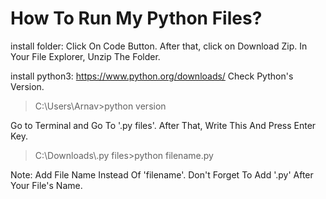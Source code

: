 # How To Run My Python Files?
install folder: Click On Code Button. After that, click on Download Zip. In Your File Explorer, Unzip The Folder.

install python3: https://www.python.org/downloads/
Check Python's Version.
<blockquote>
  C:\Users\Arnav>python version
</blockquote>
Go to Terminal and Go To '.py files'. After That, Write This And Press Enter Key.
<blockquote>
  C:\Downloads\.py files>python filename.py
</blockquote>

Note: Add File Name Instead Of 'filename'. Don't Forget To Add '.py' After Your File's Name.
